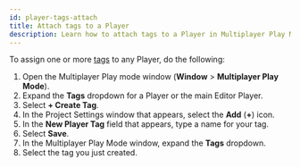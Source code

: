 ```yaml
---
id: player-tags-attach
title: Attach tags to a Player
description: Learn how to attach tags to a Player in Multiplayer Play Mode.
---
```


To assign one or more [tags](../../player-tags) to any Player, do the following:

1. Open the Multiplayer Play mode window (**Window** > **Multiplayer Play Mode**).
2. Expand the **Tags** dropdown for a Player or the main Editor Player.
3. Select **+ Create Tag**.
4. In the Project Settings window that appears, select the **Add** (**+**) icon.
5. In the **New Player Tag** field that appears, type a name for your tag.
6. Select **Save**.
7. In the Multiplayer Play Mode window, expand the **Tags** dropdown.
8. Select the tag you just created.
